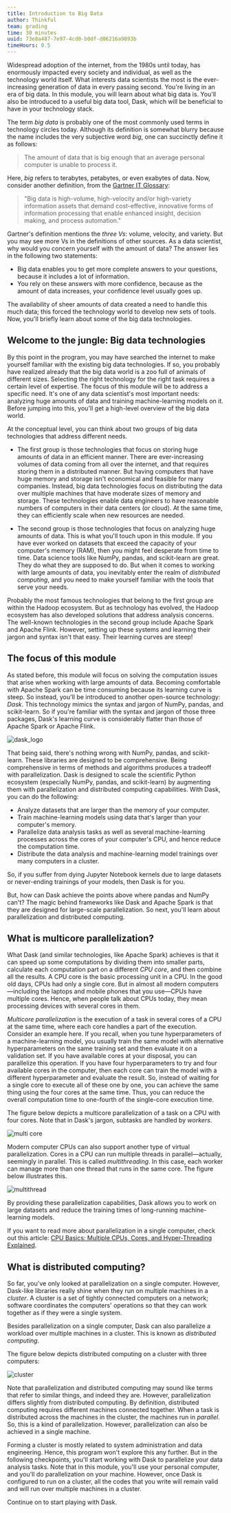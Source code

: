```yaml
---
title: Introduction to Big Data
author: Thinkful
team: grading
time: 30 minutes
uuid: 73e8a487-7e97-4cd0-b0df-d06216a9893b
timeHours: 0.5
---
```


Widespread adoption of the internet, from the 1980s until today, has enormously impacted every society and individual, as well as the technology world itself. What interests data scientists the most is the ever-increasing generation of data in every passing second. You're living in an era of big data. In this module, you will learn about what big data is. You'll also be introduced to a useful big data tool, Dask, which will be beneficial to have in your technology stack. 

The term *big data* is probably one of the most commonly used terms in technology circles today. Although its definition is somewhat blurry because the name includes the very subjective word *big*, one can succinctly define it as follows:

> The amount of data that is big enough that an average personal computer is unable to process it. 

Here, *big* refers to terabytes, petabytes, or even exabytes of data. Now, consider another definition, from the [Gartner IT Glossary](https://www.gartner.com/it-glossary/big-data/):

> "Big data is high-volume, high-velocity and/or high-variety information assets that demand cost-effective, innovative forms of information processing that enable enhanced insight, decision making, and process automation."

Gartner's definition mentions the *three Vs*: volume, velocity, and variety. But you may see more Vs in the definitions of other sources. As a data scientist, why would you concern yourself with the amount of data? The answer lies in the following two statements:

* Big data enables you to get more complete answers to your questions, because it includes a lot of information.
* You rely on these answers with more confidence, because as the amount of data increases, your confidence level usually goes up.

The availability of sheer amounts of data created a need to handle this much data; this forced the technology world to develop new sets of tools. Now, you'll briefly learn about some of the big data technologies.

## Welcome to the jungle: Big data technologies

By this point in the program, you may have searched the internet to make yourself familiar with the existing big data technologies. If so, you probably have realized already that the big data world is a zoo full of animals of different sizes. Selecting the right technology for the right task requires a certain level of expertise. The focus of this module will be to address a specific need. It's one of any data scientist's most important needs: analyzing huge amounts of data and training machine-learning models on it. Before jumping into this, you'll get a high-level overview of the big data world.

At the conceptual level, you can think about two groups of big data technologies that address different needs.

* The first group is those technologies that focus on storing huge amounts of data in an efficient manner. There are ever-increasing volumes of data coming from all over the internet, and that requires storing them in a distributed manner. But having computers that have huge memory and storage isn't economical and feasible for many companies. Instead, big data technologies focus on distributing the data over multiple machines that have moderate sizes of memory and storage. These technologies enable data engineers to have reasonable numbers of computers in their data centers (or cloud). At the same time, they can efficiently scale when new resources are needed.

* The second group is those technologies that focus on analyzing huge amounts of data. This is what you'll touch upon in this module. If you have ever worked on datasets that exceed the capacity of your computer's memory (RAM), then you might feel desperate from time to time. Data science tools like NumPy, pandas, and scikit-learn are great. They do what they are supposed to do. But when it comes to working with large amounts of data, you inevitably enter the realm of *distributed computing*, and you need to make yourself familiar with the tools that serve your needs.

Probably the most famous technologies that belong to the first group are within the Hadoop ecosystem. But as technology has evolved, the Hadoop ecosystem has also developed solutions that address analysis concerns. The well-known technologies in the second group include Apache Spark and Apache Flink. However, setting up these systems and learning their jargon and syntax isn't that easy. Their learning curves are steep!

## The focus of this module

As stated before, this module will focus on solving the computation issues that arise when working with large amounts of data. Becoming comfortable with Apache Spark can be time consuming because its learning curve is steep. So instead, you'll be introduced to another open-source technology: *Dask*. This technology mimics the syntax and jargon of NumPy, pandas, and scikit-learn. So if you're familiar with the syntax and jargon of those three packages, Dask's learning curve is considerably flatter than those of Apache Spark or Apache Flink. 

![dask_logo](dask_logo.png)

That being said, there's nothing wrong with NumPy, pandas, and scikit-learn. These libraries are designed to be comprehensive. Being comprehensive in terms of methods and algorithms produces a tradeoff with parallelization. Dask is designed to scale the scientific Python ecosystem (especially NumPy, pandas, and scikit-learn) by augmenting them with parallelization and distributed computing capabilities. With Dask, you can do the following:

* Analyze datasets that are larger than the memory of your computer.
* Train machine-learning models using data that's larger than your computer's memory.
* Parallelize data analysis tasks as well as several machine-learning processes across the cores of your computer's CPU, and hence reduce the computation time.
* Distribute the data analysis and machine-learning model trainings over many computers in a cluster.

So, if you suffer from dying Jupyter Notebook kernels due to large datasets or never-ending trainings of your models, then Dask is for you.

But, how can Dask achieve the points above where pandas and NumPy can't? The magic behind frameworks like Dask and Apache Spark is that they are designed for large-scale parallelization. So next, you'll learn about parallelization and distributed computing.

## What is multicore parallelization?

What Dask (and similar technologies, like Apache Spark) achieves is that it can speed up some computations by dividing them into smaller parts, calculate each computation part on a different *CPU core*, and then combine all the results. A CPU core is the basic processing unit in a CPU. In the good old days, CPUs had only a single core. But in almost all modern computers—including the laptops and mobile phones that you use—CPUs have multiple cores. Hence, when people talk about CPUs today, they mean processing devices with several cores in them. 

*Multicore parallelization* is the execution of a task in several cores of a CPU at the same time, where each core handles a part of the execution. Consider an example here. If you recall, when you tune hyperparameters of a machine-learning model, you usually train the same model with alternative hyperparameters on the same training set and then evaluate it on a validation set. If you have available cores at your disposal, you can parallelize this operation. If you have four hyperparameters to try and four available cores in the computer, then each core can train the model with a different hyperparameter and evaluate the result. So, instead of waiting for a single core to execute all of these one by one, you can achieve the same thing using the four cores at the same time. Thus, you can reduce the overall computation time to one-fourth of the single-core execution time.

The figure below depicts a multicore parallelization of a task on a CPU with four cores. Note that in Dask's jargon, subtasks are handled by *workers*.

![multi core](multicore.png)

Modern computer CPUs can also support another type of virtual parallelization. Cores in a CPU can run multiple threads in parallel—actually, seemingly in parallel. This is called *multithreading*. In this case, each worker can manage more than one thread that runs in the same core. The figure below illustrates this.

![multithread](multithread.png)

By providing these parallelization capabilities, Dask allows you to work on large datasets and reduce the training times of long-running machine-learning models.

If you want to read more about parallelization in a single computer, check out this article: [CPU Basics: Multiple CPUs, Cores, and Hyper-Threading Explained](https://www.howtogeek.com/194756/cpu-basics-multiple-cpus-cores-and-hyper-threading-explained/).


## What is distributed computing?

So far, you've only looked at parallelization on a single computer. However, Dask-like libraries really shine when they run on multiple machines in a *cluster*. A cluster is a set of tightly connected computers on a network; software coordinates the computers' operations so that they can work together as if they were a single system.

Besides parallelization on a single computer, Dask can also parallelize a workload over multiple machines in a cluster. This is known as *distributed computing*.

The figure below depicts distributed computing on a cluster with three computers:

![cluster](cluster.png)

Note that parallelization and distributed computing may sound like terms that refer to similar things, and indeed they are. However, parallelization differs slightly from distributed computing. By definition, distributed computing requires different machines connected together. When a task is distributed across the machines in the cluster, the machines run in *parallel*. So, this is a kind of parallelization. However, parallelization can also be achieved in a single machine. 

Forming a cluster is mostly related to system administration and data engineering. Hence, this program won't explore this any further. But in the following checkpoints, you'll start working with Dask to parallelize your data analysis tasks. Note that in this module, you'll use your personal computer, and you'll do parallelization on your machine. However, once Dask is configured to run on a cluster, all the codes that you write will remain valid and will run over multiple machines in a cluster.

Continue on to start playing with Dask.
